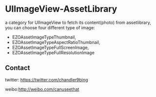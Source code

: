 # UIImageView-AssetLibrary
a category for UIImageView to fetch its content(photo) from assetlibrary,
you can choose four different type of image:

*  EZOAssetImageTypeThumbnail,
*  EZOAssetImageTypeAspectRatioThumbnail,
*  EZOAssetImageTypeFullScreenImage,
*  EZOAssetImageTypeFullResolutionImage
    
    
    


## Contact
twitter: <https://twitter.com/chandler9bing>

weibo:<http://weibo.com/canuseethat>